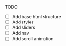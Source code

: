 TODO

- [ ] Add base html structure
- [ ] Add styles
- [ ] Add sliders
- [ ] Add nav
- [ ] Add scroll animation
